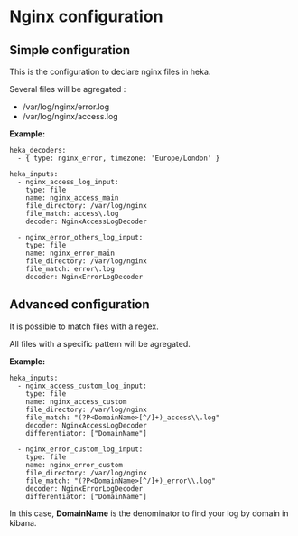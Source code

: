 Nginx configuration
===================

Simple configuration
--------------------
    
This is the configuration to declare nginx files in heka.

Several files will be agregated :

  - /var/log/nginx/error.log
  - /var/log/nginx/access.log

__Example:__

    heka_decoders:
      - { type: nginx_error, timezone: 'Europe/London' }

    heka_inputs:
      - nginx_access_log_input:
        type: file
        name: nginx_access_main
        file_directory: /var/log/nginx
        file_match: access\.log
        decoder: NginxAccessLogDecoder
    
      - nginx_error_others_log_input:
        type: file
        name: nginx_error_main
        file_directory: /var/log/nginx
        file_match: error\.log
        decoder: NginxErrorLogDecoder


Advanced configuration
----------------------

It is possible to match files with a regex.

All files with a specific pattern will be agregated.

__Example:__

    heka_inputs:
      - nginx_access_custom_log_input:
        type: file
        name: nginx_access_custom
        file_directory: /var/log/nginx
        file_match: "(?P<DomainName>[^/]+)_access\\.log"
        decoder: NginxAccessLogDecoder
        differentiator: ["DomainName"]
    
      - nginx_error_custom_log_input:
        type: file
        name: nginx_error_custom
        file_directory: /var/log/nginx
        file_match: "(?P<DomainName>[^/]+)_error\\.log"
        decoder: NginxErrorLogDecoder
        differentiator: ["DomainName"]
        

In this case, __DomainName__ is the denominator to find your log by domain in kibana.
